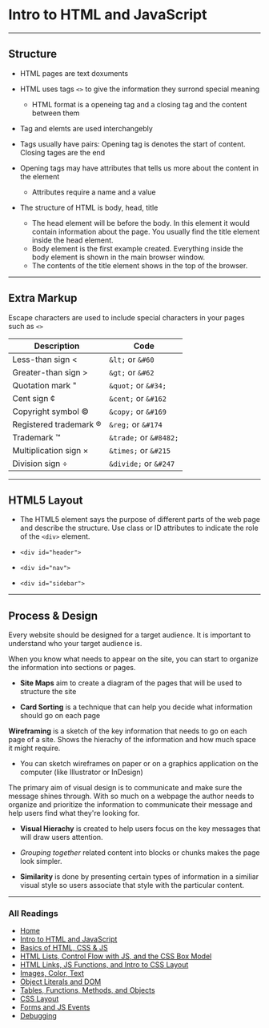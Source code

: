 # Intro to HTML and JavaScript

***

## Structure

* HTML pages are text doxuments
* HTML uses tags `<>` to give the information they surrond special meaning
  * HTML format is a openeing tag and a closing tag and the content between them
* Tag and elemts are used interchangebly
* Tags usually have pairs: Opening tag is denotes the start of content. Closing tages are the end
* Opening tags may have attributes that tells us more about the content in the element
  * Attributes require a name and a value
* The structure of HTML is body, head, title

  * The head element will be before the body. In this element it would contain information about the page. You usually find the title element inside the head element.  
  * Body element is the first example created.
    Everything inside the body element is shown in the
    main browser window.
  * The contents of the title element shows in the top of the browser.

***

## Extra Markup

Escape characters are used to include special characters in your pages such as `<>`

| Description | Code   |
| --------- | ------------ |
| Less-than sign  &lt;| `&lt;` or `&#60`|
| Greater-than sign  &gt; | `&gt;` or `&#62`|
| Quotation mark &quot;| `&quot;` or `&#34;` |
| Cent sign &cent;| `&cent;` or `&#162` |
| Copyright symbol &copy;| `&copy;` or `&#169`|
| Registered trademark &reg; | `&reg;` or `&#174`|
| Trademark &trade; | `&trade;` or `&#8482;`|
| Multiplication sign &times;| `&times;` or `&#215` |
| Division sign &divide; | `&divide;` or `&#247` |

***

## HTML5 Layout

* The HTML5 element says the purpose of different parts of the web page and describe the structure. Use class or ID attributes to indicate the role of the `<div>` element.

* `<div id="header">`
* `<div id="nav">`
* `<div id="sidebar">`

***

## Process & Design

Every website should be designed for a target audience. It is important to understand who your target audience is.

When you know what needs to appear on the site, you can start to organize the information into sections or pages.

* **Site Maps** aim to create a diagram of the pages that will be used to structure the site

* **Card Sorting** is a technique that can help you decide what information should go on each page

**Wireframing** is a sketch of the key information that needs to go on each page of a site. Shows the hierachy of the information and how much space it might require.

* You can sketch wireframes on paper or on a graphics application on the computer (like Illustrator or InDesign)

The primary aim of visual design is to communicate and make sure the message shines through. With so much on a webpage the author needs to organize and prioritize the information to communicate their message and help users find what they're looking for.

* **Visual Hierachy** is created to help users focus on the key messages that will draw users attention.

* *Grouping together* related content into blocks or chunks makes the page look simpler.

* **Similarity** is done by presenting certain types of information in a similiar visual style so users associate that style with the particular content.

***

### All Readings

* [Home](README.md)
* [Intro to HTML and JavaScript](class-01.md)
* [Basics of HTML, CSS & JS](class-02.md)
* [HTML Lists, Control Flow with JS, and the CSS Box Model](class-03.md)
* [HTML Links, JS Functions, and Intro to CSS Layout](class-04.md)
* [Images, Color, Text](class-05.md)
* [Object Literals and DOM](class-06.md)
* [Tables, Functions, Methods, and Objects](class-07.md)
* [CSS Layout](class-08.md)
* [Forms and JS Events](class-09.md)
* [Debugging](class-10.md)
